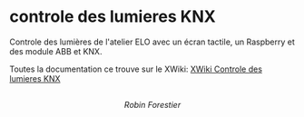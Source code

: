 # controle des lumieres KNX

Controle des lumières de l'atelier ELO avec un écran tactile, un Raspberry et des module ABB et KNX.

Toutes la documentation ce trouve sur le XWiki:
[XWiki Controle des lumieres KNX](https://xwiki.serverelo.org/xwiki/bin/view/Centre%20de%20Formation%20ELO/Projets/Controle%20des%20lumières%20KNX/)

## ##
    
<div align="center">
    <i>Robin Forestier</i>
</div>
